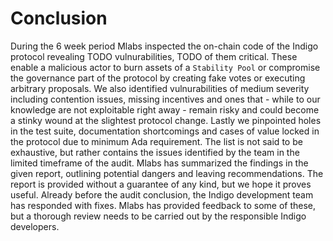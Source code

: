 # Conclusion

During the 6 week period Mlabs inspected the on-chain code of the Indigo protocol revealing TODO vulnurabilities, TODO of them critical. These enable a malicious actor to burn assets of a `Stability Pool` or compromise the governance part of the protocol by creating fake votes or executing arbitrary proposals. We also identified vulnurabilities of medium severity including contention issues, missing incentives and ones that - while to our knowledge are not exploitable right away - remain risky and could become a stinky wound at the slightest protocol change. Lastly we pinpointed holes in the test suite, documentation shortcomings and cases of value locked in the protocol due to minimum Ada requirement. The list is not said to be exhaustive, but rather contains the issues identified by the team in the limited timeframe of the audit. Mlabs has summarized the findings in the given report, outlining potential dangers and leaving recommendations. The report is provided without a guarantee of any kind, but we hope it proves useful. Already before the audit conclusion, the Indigo development team has responded with fixes. Mlabs has provided feedback to some of these, but a thorough review needs to be carried out by the responsible Indigo developers.